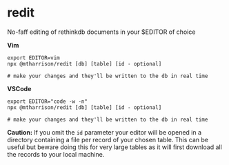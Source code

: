 # redit

No-faff editing of rethinkdb documents in your $EDITOR of choice

__Vim__
```
export EDITOR=vim
npx @mtharrison/redit [db] [table] [id - optional]

# make your changes and they'll be written to the db in real time
```

__VSCode__
```
export EDITOR="code -w -n"
npx @mtharrison/redit [db] [table] [id - optional]

# make your changes and they'll be written to the db in real time
```

**Caution:** If you omit the `id` parameter your editor will be opened in a directory containing a file per record of your chosen table. This can be useful but beware doing this for very large tables as it will first download all the records to your local machine.
